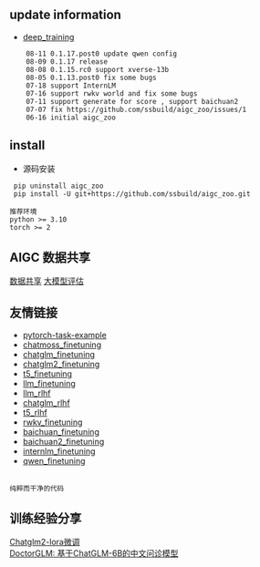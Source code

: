 ## update information
   - [deep_training](https://github.com/ssbuild/deep_training)

```text
    08-11 0.1.17.post0 update qwen config
    08-09 0.1.17 release
    08-08 0.1.15.rc0 support xverse-13b
    08-05 0.1.13.post0 fix some bugs
    07-18 support InternLM 
    07-16 support rwkv world and fix some bugs
    07-11 support generate for score , support baichuan2
    07-07 fix https://github.com/ssbuild/aigc_zoo/issues/1
    06-16 initial aigc_zoo
```

## install
  - 源码安装
```text
 pip uninstall aigc_zoo
 pip install -U git+https://github.com/ssbuild/aigc_zoo.git
```


```text
推荐环境 
python >= 3.10
torch >= 2
```

## AIGC 数据共享
[数据共享](http://101.42.176.124:8080)
[大模型评估](https://github.com/ssbuild/aigc_eval)

## 友情链接

- [pytorch-task-example](https://github.com/ssbuild/pytorch-task-example)
- [chatmoss_finetuning](https://github.com/ssbuild/chatmoss_finetuning)
- [chatglm_finetuning](https://github.com/ssbuild/chatglm_finetuning)
- [chatglm2_finetuning](https://github.com/ssbuild/chatglm2_finetuning)
- [t5_finetuning](https://github.com/ssbuild/t5_finetuning)
- [llm_finetuning](https://github.com/ssbuild/llm_finetuning)
- [llm_rlhf](https://github.com/ssbuild/llm_rlhf)
- [chatglm_rlhf](https://github.com/ssbuild/chatglm_rlhf)
- [t5_rlhf](https://github.com/ssbuild/t5_rlhf)
- [rwkv_finetuning](https://github.com/ssbuild/rwkv_finetuning)
- [baichuan_finetuning](https://github.com/ssbuild/baichuan_finetuning)
- [baichuan2_finetuning](https://github.com/ssbuild/baichuan2_finetuning)
- [internlm_finetuning](https://github.com/ssbuild/internlm_finetuning)
- [qwen_finetuning](https://github.com/ssbuild/qwen_finetuning)
## 
    纯粹而干净的代码



## 训练经验分享
[Chatglm2-lora微调](https://blog.csdn.net/feifeiyechuan/article/details/131458322) <br>
[DoctorGLM: 基于ChatGLM-6B的中文问诊模型](https://modelnet.ai/modeldoc/bb2aac4ba2a44f0b96af958f10f57ec4)